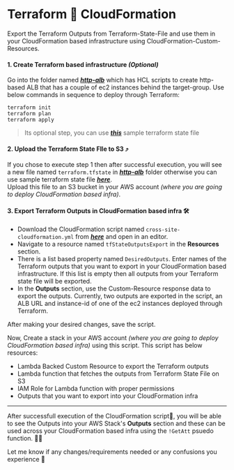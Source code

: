 # Terraform 🔁 CloudFormation

Export the Terraform Outputs from Terraform-State-File and use them in your CloudFormation based infrastructure using CloudFormation-Custom-Resources.

#### 1. Create Terraform based infrastructure _(Optional)_
Go into the folder named [_**http-alb**_](https://github.com/afraz-khan/cloud-task/tree/main/http-alb) which has HCL scripts to create http-based ALB that has a couple of ec2 instances behind the target-group.
Use below commands in sequence to deploy through Terraform:  
```
terraform init
terraform plan
terraform apply
```  
> Its optional step, you can use [_**this**_](https://github.com/afraz-khan/cloud-task/blob/main/terraform.tfstate) sample terraform state file 

#### 2. Upload the Terraform State FIle to S3 ⤴️
   If you chose to execute step 1 then after successful execution, you will see a new file named `terraform.tfstate` in [_**http-alb**_](https://github.com/afraz-khan/cloud-task/tree/main/http-alb) folder otherwise you can use sample terraform state file [_**here**_](https://github.com/afraz-khan/cloud-task/blob/main/terraform.tfstate).  
   Upload this file to an S3 bucket in your AWS account _(where you are going to deploy CloudFormation based infra)_.

#### 3. Export Terraform Outputs in CloudFormation based infra 🛠
- Download the CloudFormation script named `cross-site-cloudformation.yml` from [_**here**_](https://github.com/afraz-khan/cloud-task/blob/main/cross-site-cloudformation.yml) and open in an editor. 
- Navigate to a resource named `tfStateOutputsExport` in the **Resources** section. 
- There is a list based property named `DesiredOutputs`. Enter names of the Terraform outputs that you want to export in your CloudFormation based infrastructure. If this list is empty then all outputs from your Terraform state file will be exported.
- In the **Outputs** section, use the Custom-Resource response data to export the outputs. Currently, two outputs are exported in the script, an ALB URL and instance-id of one of the ec2 instances deployed through Terraform.

After making your desired changes, save the script.

Now, Create a stack in your AWS account _(where you are going to deploy CloudFormation based infra)_ using this script. This script has below resources:
- Lambda Backed Custom Resource to export the Terraform outputs
- Lambda function that fetches the outputs from Terraform State File on S3
- IAM Role for Lambda function with proper permissions
- Outputs that you want to export into your CloudFormation infra

---
After successfull execution of the CloudFormation script🚀, you will be able to see the Outputs into your AWS Stack's **Outputs** section and these can be used across your CloudFormation based infra using the `!GetAtt` psuedo function. 🎊🔆

Let me know if any changes/requirements needed or any confusions you experience 🙂 

